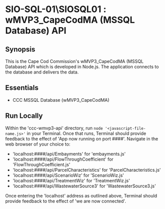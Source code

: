 # SIO-SQL-01\SIOSQL01 : wMVP3_CapeCodMA (MSSQL Database) API

## Synopsis

This is the Cape Cod Commission's wMVP3_CapeCodMA (MSSQL Database) API which is developed in Node.js.  The application connects to the database and delivers the data.

## Essentials

* CCC MSSQL Database (wMVP3_CapeCodMA)

## Run Locally

Within the 'ccc-wmvp3-api' directory, run ``` node '<javascript-file-name.js>' ``` in your Terminal.  Once that runs, Terminal should provide feedback to the effect of
'App now running on port ####'.  Navigate in the web browser of your choice to:

* 'localhost:####/api/Embayments' for 'embayments.js'
* 'localhost:####/api/FlowThroughCoefficient' for 'FlowThroughCoefficient.js'
* 'localhost:####/api/ParcelCharacteristics' for 'ParcelCharacteristics.js'
* 'localhost:####/api/ScenarioWiz' for 'ScenarioWiz.js'
* 'localhost:####/api/TreatmentWiz' for 'TreatmentWiz.js'
* 'localhost:####/api/WastewaterSource3' for 'WastewaterSource3.js'

Once entering the 'localhost' address as outlined above, Terminal should provide feedback to the effect of 'we are now connected'.
